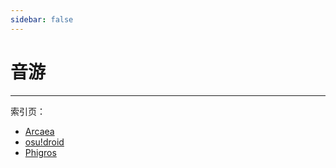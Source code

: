 ```yaml
---
sidebar: false
---
```


# 音游

---

索引页：
- [Arcaea](/module/arcaea/)
- [osu!droid](/module/osudroid/)
- [Phigros](/module/phigros/)